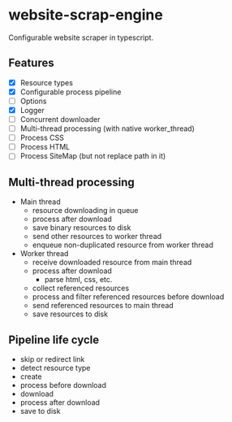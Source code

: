 # website-scrap-engine
Configurable website scraper in typescript.

## Features
-[x]  Resource types
-[x]  Configurable process pipeline
-[ ]  Options
-[x]  Logger
-[ ]  Concurrent downloader
-[ ]  Multi-thread processing (with native worker_thread)
-[ ]  Process CSS
-[ ]  Process HTML
-[ ]  Process SiteMap (but not replace path in it)

## Multi-thread processing
* Main thread
    * resource downloading in queue
    * process after download
    * save binary resources to disk
    * send other resources to worker thread
    * enqueue non-duplicated resource from worker thread
* Worker thread
    * receive downloaded resource from main thread
    * process after download
        * parse html, css, etc.
    * collect referenced resources
    * process and filter referenced resources before download
    * send referenced resources to main thread
    * save resources to disk

## Pipeline life cycle
* skip or redirect link
* detect resource type
* create
* process before download
* download
* process after download
* save to disk
